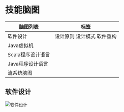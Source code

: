 # 技能脑图
| 脑图列表 | 标签 |
| ------ | ----- |
| 软件设计 | 设计原则 设计模式 软件重构 |
| Java虚拟机 |    |
| Scala程序设计语言 |   |
| Java程序设计语言 | |
| 流系统脑图 | |
## 软件设计
![软件设计](https://github.com/dongjiaqiang/SkillMindMap/blob/master/pictures/软件设计脑图.png)

